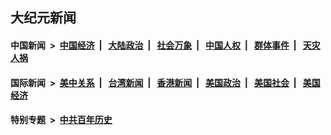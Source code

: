 ## 大纪元新闻

#### 中国新闻 &nbsp;>&nbsp; [中国经济](indexes/ncid283/README.md?10190445) &nbsp;| &nbsp; [大陆政治](indexes/ncid277/README.md?10190445) &nbsp;| &nbsp; [社会万象](indexes/ncid282/README.md?10190445) &nbsp;| &nbsp; [中国人权](indexes/ncid278/README.md?10190445) &nbsp;| &nbsp; [群体事件](indexes/ncid279/README.md?10190445) &nbsp;| &nbsp; [天灾人祸](indexes/ncid280/README.md?10190445)

#### 国际新闻 &nbsp;>&nbsp; [美中关系](indexes/nf1412576/README.md?10190445) &nbsp;| &nbsp; [台湾新闻](indexes/ncid1349361/README.md?10190445) &nbsp;| &nbsp; [香港新闻](indexes/ncid1349362/README.md?10190445) &nbsp;| &nbsp; [美国政治](indexes/ncid1078159/README.md?10190445) &nbsp;| &nbsp; [美国社会](indexes/ncid1078160/README.md?10190445) &nbsp;| &nbsp; [美国经济](indexes/ncid1078158/README.md?10190445)

#### 特别专题 &nbsp;>&nbsp; [中共百年历史](https://github.com/easy2view/epoch-special/blob/master/README.md?10190445)  
